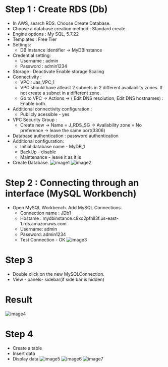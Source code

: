 # Step 1 : Create RDS (Db)
- In AWS, search RDS. Choose Create Database.
- Choose a database creation method : Standard create.
- Engine options : My SQL, 5.7.22
- Templates : Free Tier
- Settings:
	- DB Instance identifier -> MyDBInstance
- Credential setting:
	- Username : admin
	- Password : admin1234
- Storage : Deactivate Enable storage Scaling
- Connectivity :
	- VPC : Jas_VPC_1
	- VPC should have atleast 2 subnets in 2 different availability zones. If not create a subnet in a different zone.
	- Go to VPC -> Actions -> ( Edit DNS resolution, Edit DNS hostnames) : Enable both.
- Additional connectivity configuration :
	- Publicly acessible - yes
- VPC Security Group :
	- Create new -> Name = J_RDS_SG -> Availability zone = No preference -> leave the same port(3306)
- Database authentication :  password authentication
- Additional configuration:
	- Initial database name - MyDB_1
	- BackUp - disable
	- Maintenance - leave it as it is
- Create Database.
![image1](https://github.com/Jasmy118/scripturient/blob/master/1%20DB%20Created.JPG)
![image2](https://github.com/Jasmy118/scripturient/blob/master/2%20DB%20Created.JPG)
# Step 2 : Connecting through an interface (MySQL Workbench)
- Open MySQL Workbench. Add MySQL Connections.
	- Connection name : JDb1
	- Hostame : mydbinstance.c8xo2pfnll3f.us-east-1.rds.amazonaws.com
	- Username: admin
	- Password: admin1234
	- Test Connection - OK
![image3](https://github.com/Jasmy118/scripturient/blob/master/3%20Connection%20successful.JPG)
# Step 3
- Double click on the new MySQLConnection.
- View - panels- sidebar(if side bar is hidden)
# Result
![image4](https://github.com/Jasmy118/scripturient/blob/master/4%20DB.JPG)
# Step 4
- Create a table
- Insert data
- Display data
![image5](https://github.com/Jasmy118/scripturient/blob/master/5%20TableCreate_WorkBench.jpg)
![image6](https://github.com/Jasmy118/scripturient/blob/master/6%20TableInsertDataWorkbench.JPG)
![image7](https://github.com/Jasmy118/scripturient/blob/master/7%20Display%20DB%20data%20in%20workbench.JPG)
